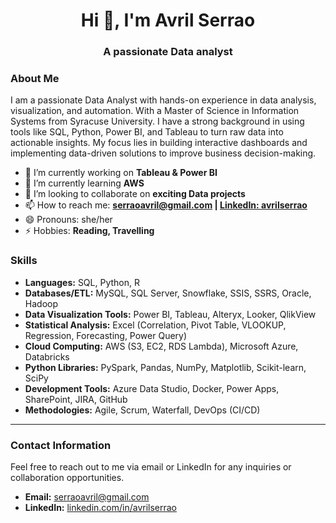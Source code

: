 <h1 align="center">Hi 👋, I'm Avril Serrao</h1>
<h3 align="center">A passionate Data analyst</h3>  

### About Me
I am a passionate Data Analyst with hands-on experience in data analysis, visualization, and automation. With a Master of Science in Information Systems from Syracuse University. I have a strong background in using tools like SQL, Python, Power BI, and Tableau to turn raw data into actionable insights. My focus lies in building interactive dashboards and implementing data-driven solutions to improve business decision-making.

- 🔭 I’m currently working on **Tableau & Power BI**
- 🌱 I’m currently learning **AWS**
- 👯 I’m looking to collaborate on **exciting Data projects**
- 📫 How to reach me: **[serraoavril@gmail.com](mailto:serraoavril@gmail.com) | [LinkedIn: avrilserrao](https://linkedin.com/in/avrilserrao)**
- 😄 Pronouns: she/her
- ⚡ Hobbies: **Reading, Travelling**


### Skills

- **Languages:** SQL, Python, R  
- **Databases/ETL:** MySQL, SQL Server, Snowflake, SSIS, SSRS, Oracle, Hadoop  
- **Data Visualization Tools:** Power BI, Tableau, Alteryx, Looker, QlikView  
- **Statistical Analysis:** Excel (Correlation, Pivot Table, VLOOKUP, Regression, Forecasting, Power Query)  
- **Cloud Computing:** AWS (S3, EC2, RDS Lambda), Microsoft Azure, Databricks  
- **Python Libraries:** PySpark, Pandas, NumPy, Matplotlib, Scikit-learn, SciPy  
- **Development Tools:** Azure Data Studio, Docker, Power Apps, SharePoint, JIRA, GitHub  
- **Methodologies:** Agile, Scrum, Waterfall, DevOps (CI/CD)


---

### Contact Information
Feel free to reach out to me via email or LinkedIn for any inquiries or collaboration opportunities.

- **Email:** [serraoavril@gmail.com](mailto:serraoavril@gmail.com)  
- **LinkedIn:** [linkedin.com/in/avrilserrao](https://linkedin.com/in/avrilserrao)

